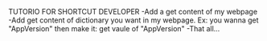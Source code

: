 TUTORIO FOR SHORTCUT DEVELOPER
-Add a get content of my webpage
-Add get content of dictionary you want in my webpage. Ex: you wanna get "AppVersion" then make it: get vaule of "AppVersion"
-That all...
